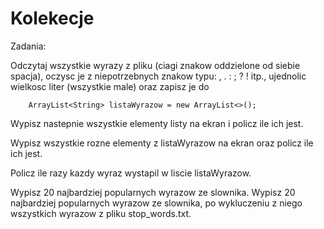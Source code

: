 # Kolekecje
Zadania:

Odczytaj wszystkie wyrazy z pliku (ciagi znakow oddzielone od siebie spacja), oczysc je 
z niepotrzebnych znakow typu: , . : ; ? ! itp., ujednolic wielkosc liter (wszystkie male)
 oraz zapisz je do 

		ArrayList<String> listaWyrazow = new ArrayList<>(); 
			
Wypisz nastepnie wszystkie elementy listy na ekran i policz ile ich jest.

Wypisz wszystkie rozne elementy z listaWyrazow na ekran oraz policz ile ich jest.

Policz ile razy kazdy wyraz wystapil w liscie listaWyrazow.

 Wypisz 20 najbardziej popularnych wyrazow ze slownika.
 Wypisz 20 najbardziej popularnych wyrazow ze slownika, po wykluczeniu z niego
   wszystkich wyrazow z pliku stop_words.txt.
